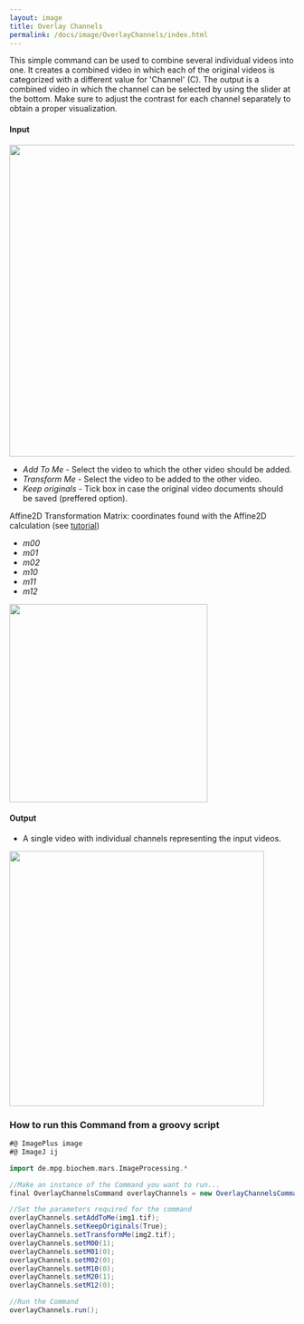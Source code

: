 ```yaml
---
layout: image
title: Overlay Channels
permalink: /docs/image/OverlayChannels/index.html
---
```

This simple command can be used to combine several individual videos into one. It creates a combined video in which each of the original videos is categorized with a different value for 'Channel' (C). The output is a combined video in which the channel can be selected by using the slider at the bottom. Make sure to adjust the contrast for each channel separately to obtain a proper visualization.

#### Input

<img align='center' src='{{site.baseurl}}/docs/image/img/img6.png' width='550' />

* *Add To Me* - Select the video to which the other video should be added.
* *Transform Me* - Select the video to be added to the other video.
* *Keep originals* - Tick box in case the original video documents should be saved (preffered option).

Affine2D Transformation Matrix: coordinates found with the Affine2D calculation (see [tutorial](https://duderstadt-lab.github.io/mars-docs/tutorials/affine2D/HowToCalculateAffine2D/))  
* *m00*
* *m01*
* *m02*
* *m10*
* *m11*
* *m12*

<img align='center' src='{{site.baseurl}}/docs/image/img/img5.png' width='350' />

#### Output

* A single video with individual channels representing the input videos.

<img align='center' src='{{site.baseurl}}/docs/image/img/img7.png' width='450' />

### How to run this Command from a groovy script

```groovy
#@ ImagePlus image
#@ ImageJ ij

import de.mpg.biochem.mars.ImageProcessing.*

//Make an instance of the Command you want to run...
final OverlayChannelsCommand overlayChannels = new OverlayChannelsCommand();

//Set the parameters required for the command
overlayChannels.setAddToMe(img1.tif);
overlayChannels.setKeepOriginals(True);
overlayChannels.setTransformMe(img2.tif);
overlayChannels.setM00(1);
overlayChannels.setM01(0);
overlayChannels.setM02(0);
overlayChannels.setM10(0);
overlayChannels.setM20(1);
overlayChannels.setM12(0);

//Run the Command
overlayChannels.run();
```
